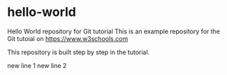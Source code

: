 # hello-world
Hello World repository for Git tutorial
This is an example repository for the Git tutoial on https://www.w3schools.com

This repository is built step by step in the tutorial.

new line 1
new line 2

